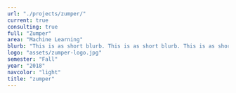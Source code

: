 ```yaml
---
url: "./projects/zumper/"
current: true
consulting: true
full: "Zumper"
area: "Machine Learning"
blurb: "This is as short blurb. This is as short blurb. This is as short blurb. This is as short blurb. This is as short blurb"
logo: "assets/zumper-logo.jpg"
semester: "Fall"
year: "2018"
navcolor: "light"
title: "zumper"
---
```

